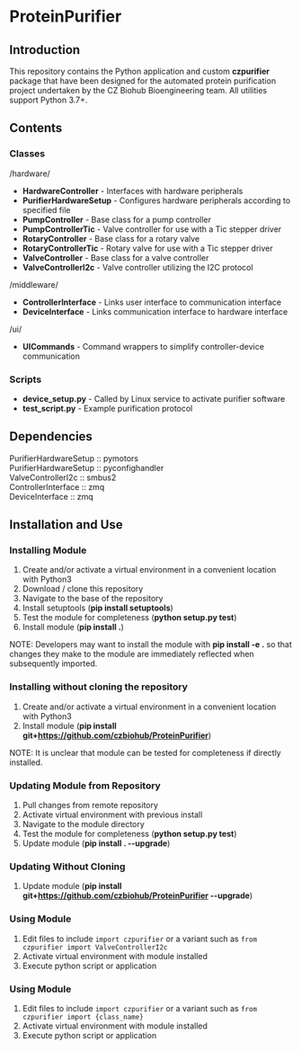 # ProteinPurifier

## Introduction
This repository contains the Python application and custom **czpurifier** package that have been designed for the automated protein purification project undertaken by the CZ Biohub Bioengineering team. All utilities support Python 3.7+.

## Contents

### Classes
/hardware/
* __HardwareController__ - Interfaces with hardware peripherals
* __PurifierHardwareSetup__ - Configures hardware peripherals according to specified file
* __PumpController__ - Base class for a pump controller
* __PumpControllerTic__ - Valve controller for use with a Tic stepper driver
* __RotaryController__ - Base class for a rotary valve
* __RotaryControllerTic__ - Rotary valve for use with a Tic stepper driver
* __ValveController__ - Base class for a valve controller
* __ValveControllerI2c__ - Valve controller utilizing the I2C protocol

/middleware/
* __ControllerInterface__ - Links user interface to communication interface
* __DeviceInterface__ - Links communication interface to hardware interface

/ui/
* __UICommands__ - Command wrappers to simplify controller-device communication

### Scripts
* __device_setup.py__ - Called by Linux service to activate purifier software
* __test_script.py__ - Example purification protocol

## Dependencies
PurifierHardwareSetup :: pymotors<br>
PurifierHardwareSetup :: pyconfighandler<br>
ValveControllerI2c :: smbus2<br>
ControllerInterface :: zmq<br>
DeviceInterface :: zmq<br>


## Installation and Use
### Installing Module
1. Create and/or activate a virtual environment in a convenient location with Python3
2. Download / clone this repository
3. Navigate to the base of the repository
4. Install setuptools (__pip install setuptools__)
5. Test the module for completeness (__python setup.py test__)
6. Install module (__pip install .__)

NOTE: Developers may want to install the module with __pip install -e .__ so that changes they make to the module are immediately reflected when subsequently imported.

### Installing without cloning the repository
1. Create and/or activate a virtual environment in a convenient location with Python3
2. Install module (__pip install git+https://github.com/czbiohub/ProteinPurifier__)

NOTE: It is unclear that module can be tested for completeness if directly installed.

### Updating Module from Repository
1. Pull changes from remote repository
2. Activate virtual environment with previous install
3. Navigate to the module directory
4. Test the module for completeness (__python setup.py test__)
5. Update module (__pip install . --upgrade__)

### Updating Without Cloning
1. Update module (__pip install git+https://github.com/czbiohub/ProteinPurifier --upgrade__)

### Using Module
1. Edit files to include `import czpurifier` or a variant such as `from czpurifier import ValveControllerI2c`
2. Activate virtual environment with module installed
3. Execute python script or application

### Using Module
1. Edit files to include `import czpurifier` or a variant such as `from czpurifier import {class_name}`
2. Activate virtual environment with module installed
3. Execute python script or application
